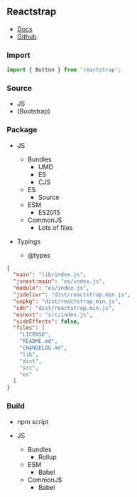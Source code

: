 ## Reactstrap

- [Docs](https://reactstrap.github.io/)
- [Github](https://github.com/reactstrap/reactstrap)

### Import

```ts
import { Button } from 'reactstrap';
```

### Source

- JS
- (Bootstrap)

### Package

- JS
  - Bundles
    - UMD
    - ES
    - CJS
  - ES
    - Source
  - ESM
    - ES2015
  - CommonJS
    - Lots of files

- Typings
  - @types

```json
{
  "main": "lib/index.js",
  "jsnext:main": "es/index.js",
  "module": "es/index.js",
  "jsdelivr": "dist/reactstrap.min.js",
  "unpkg": "dist/reactstrap.min.js",
  "cdn": "dist/reactstrap.min.js",
  "esnext": "src/index.js",
  "sideEffects": false,
  "files": [
    "LICENSE",
    "README.md",
    "CHANGELOG.md",
    "lib",
    "dist",
    "src",
    "es"
  ]
}
```

### Build

- npm script

- JS
  - Bundles
    - Rollup
  - ESM
    - Babel
  - CommonJS
    - Babel
